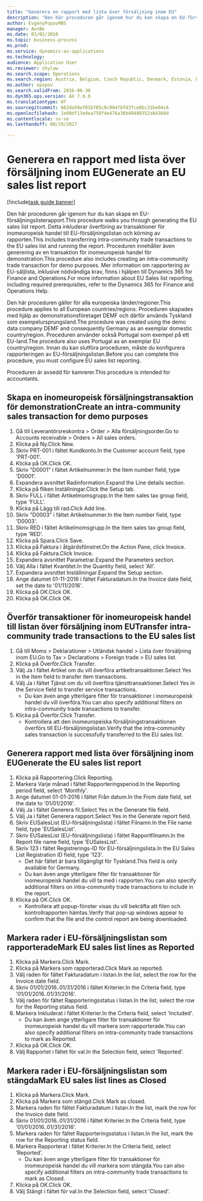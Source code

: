 ```yaml
--- 
title: "Generera en rapport med lista över försäljning inom EU"
description: "Den här proceduren går igenom hur du kan skapa en EU-försäljningslisterapport."
author: EvgenyPopovMBS
manager: AnnBe
ms.date: 03/02/2016
ms.topic: business-process
ms.prod: 
ms.service: dynamics-ax-applications
ms.technology: 
audience: Application User
ms.reviewer: shylaw
ms.search.scope: Operations
ms.search.region: Austria, Belgium, Czech Republic, Denmark, Estonia, Finland, France, Germany, Hungary, Ireland, Italy, Latvia, Lithuania, Netherlands, Poland, Spain, Sweden, United Kingdom
ms.author: epopov
ms.search.validFrom: 2016-06-30
ms.dyn365.ops.version: AX 7.0.0
ms.translationtype: HT
ms.sourcegitcommit: 663da58ef01b705c0c984fbfd3fce8bc31be04c6
ms.openlocfilehash: 1e80df13edea758f4e476a36b40480352a84366d
ms.contentlocale: sv-se
ms.lasthandoff: 08/29/2017

---
```

# <a name="generate-an-eu-sales-list-report"></a><span data-ttu-id="5a454-103">Generera en rapport med lista över försäljning inom EU</span><span class="sxs-lookup"><span data-stu-id="5a454-103">Generate an EU sales list report</span></span>

[!include[task guide banner](../../includes/task-guide-banner.md)]

<span data-ttu-id="5a454-104">Den här proceduren går igenom hur du kan skapa en EU-försäljningslisterapport.</span><span class="sxs-lookup"><span data-stu-id="5a454-104">This procedure walks you through generating the EU sales list report.</span></span> <span data-ttu-id="5a454-105">Detta inkluderar överföring av transaktioner för inomeuropeisk handel till EU-försäljningslistan och körning av rapporten.</span><span class="sxs-lookup"><span data-stu-id="5a454-105">This includes transferring intra-community trade transactions to the EU sales list and running the report.</span></span> <span data-ttu-id="5a454-106">Proceduren innehåller även generering av en transaktion för inomeuropeisk handel för demonstration.</span><span class="sxs-lookup"><span data-stu-id="5a454-106">This  procedure also includes creating an intra-community trade transaction for demo purposes.</span></span> <span data-ttu-id="5a454-107">Mer information om rapportering av EU-säljlista, inklusive nödvändiga krav, finns i hjälpen till Dynamics 365 for Finance and Operations.</span><span class="sxs-lookup"><span data-stu-id="5a454-107">For more information about EU Sales list reporting, including required prerequisites, refer to the Dynamics 365 for Finance and Operations Help.</span></span>

<span data-ttu-id="5a454-108">Den här proceduren gäller för alla europeiska länder/regioner.</span><span class="sxs-lookup"><span data-stu-id="5a454-108">This procedure applies to all European countries/regions.</span></span> <span data-ttu-id="5a454-109">Proceduren skapades med hjälp av demonstrationsföretaget DEMF och därför används Tyskland som exempelursprungsland.</span><span class="sxs-lookup"><span data-stu-id="5a454-109">The procedure was created using the demo data company DEMF and consequently Germany as an exemplar domestic country/region.</span></span> <span data-ttu-id="5a454-110">Proceduren använder också Portugal som exempel på ett EU-land.</span><span class="sxs-lookup"><span data-stu-id="5a454-110">The procedure also uses Portugal as an exemplar EU country/region.</span></span> <span data-ttu-id="5a454-111">Innan du kan slutföra proceduren, måste du konfigurera rapporteringen av EU-försäljningslistan.</span><span class="sxs-lookup"><span data-stu-id="5a454-111">Before you can complete this procedure, you must configure EU sales list reporting.</span></span>

<span data-ttu-id="5a454-112">Proceduren är avsedd för kamrerer.</span><span class="sxs-lookup"><span data-stu-id="5a454-112">This procedure is intended for accountants.</span></span>


## <a name="create-an-intra-community-sales-transaction-for-demo-purposes"></a><span data-ttu-id="5a454-113">Skapa en inomeuropeisk försäljningstransaktion för demonstration</span><span class="sxs-lookup"><span data-stu-id="5a454-113">Create an intra-community sales transaction for demo purposes</span></span>
1. <span data-ttu-id="5a454-114">Gå till Leverantörsreskontra > Order > Alla försäljningsorder.</span><span class="sxs-lookup"><span data-stu-id="5a454-114">Go to Accounts receivable > Orders > All sales orders.</span></span>
2. <span data-ttu-id="5a454-115">Klicka på Ny.</span><span class="sxs-lookup"><span data-stu-id="5a454-115">Click New.</span></span>
3. <span data-ttu-id="5a454-116">Skriv PRT-001 i fältet Kundkonto.</span><span class="sxs-lookup"><span data-stu-id="5a454-116">In the Customer account field, type 'PRT-001'.</span></span>
4. <span data-ttu-id="5a454-117">Klicka på OK.</span><span class="sxs-lookup"><span data-stu-id="5a454-117">Click OK.</span></span>
5. <span data-ttu-id="5a454-118">Skriv "D0001" i fältet Artikelnummer.</span><span class="sxs-lookup"><span data-stu-id="5a454-118">In the Item number field, type 'D0001'.</span></span>
6. <span data-ttu-id="5a454-119">Expandera avsnittet Radinformation.</span><span class="sxs-lookup"><span data-stu-id="5a454-119">Expand the Line details section.</span></span>
7. <span data-ttu-id="5a454-120">Klicka på fliken Inställningar.</span><span class="sxs-lookup"><span data-stu-id="5a454-120">Click the Setup tab.</span></span>
8. <span data-ttu-id="5a454-121">Skriv FULL i fältet Artikelmomsgrupp.</span><span class="sxs-lookup"><span data-stu-id="5a454-121">In the Item sales tax group field, type 'FULL'.</span></span>
9. <span data-ttu-id="5a454-122">Klicka på Lägg till rad.</span><span class="sxs-lookup"><span data-stu-id="5a454-122">Click Add line.</span></span>
10. <span data-ttu-id="5a454-123">Skriv "D0003" i fältet Artikelnummer.</span><span class="sxs-lookup"><span data-stu-id="5a454-123">In the Item number field, type 'D0003'.</span></span>
11. <span data-ttu-id="5a454-124">Skriv RED i fältet Artikelmomsgrupp.</span><span class="sxs-lookup"><span data-stu-id="5a454-124">In the Item sales tax group field, type 'RED'.</span></span>
12. <span data-ttu-id="5a454-125">Klicka på Spara.</span><span class="sxs-lookup"><span data-stu-id="5a454-125">Click Save.</span></span>
13. <span data-ttu-id="5a454-126">Klicka på Faktura i åtgärdsfönstret.</span><span class="sxs-lookup"><span data-stu-id="5a454-126">On the Action Pane, click Invoice.</span></span>
14. <span data-ttu-id="5a454-127">Klicka på Faktura.</span><span class="sxs-lookup"><span data-stu-id="5a454-127">Click Invoice.</span></span>
15. <span data-ttu-id="5a454-128">Expandera avsnittet Parametrar.</span><span class="sxs-lookup"><span data-stu-id="5a454-128">Expand the Parameters section.</span></span>
16. <span data-ttu-id="5a454-129">Välj Alla i fältet Kvantitet.</span><span class="sxs-lookup"><span data-stu-id="5a454-129">In the Quantity field, select 'All'.</span></span>
17. <span data-ttu-id="5a454-130">Expandera avsnittet Inställningar.</span><span class="sxs-lookup"><span data-stu-id="5a454-130">Expand the Setup section.</span></span>
18. <span data-ttu-id="5a454-131">Ange datumet 01-11-2016 i fältet Fakturadatum.</span><span class="sxs-lookup"><span data-stu-id="5a454-131">In the Invoice date field, set the date to '01/11/2016'.</span></span>
19. <span data-ttu-id="5a454-132">Klicka på OK.</span><span class="sxs-lookup"><span data-stu-id="5a454-132">Click OK.</span></span>
20. <span data-ttu-id="5a454-133">Klicka på OK.</span><span class="sxs-lookup"><span data-stu-id="5a454-133">Click OK.</span></span>

## <a name="transfer-intra-community-trade-transactions-to-the-eu-sales-list"></a><span data-ttu-id="5a454-134">Överför transaktioner för inomeuropeisk handel till listan över försäljning inom EU</span><span class="sxs-lookup"><span data-stu-id="5a454-134">Transfer intra-community trade transactions to the EU sales list</span></span>
1. <span data-ttu-id="5a454-135">Gå till Moms > Deklarationer > Utländsk handel > Lista över försäljning inom EU.</span><span class="sxs-lookup"><span data-stu-id="5a454-135">Go to Tax > Declarations > Foreign trade > EU sales list.</span></span>
2. <span data-ttu-id="5a454-136">Klicka på Överför.</span><span class="sxs-lookup"><span data-stu-id="5a454-136">Click Transfer.</span></span>
3. <span data-ttu-id="5a454-137">Välj Ja i fältet Artikel om du vill överföra artikeltransaktioner.</span><span class="sxs-lookup"><span data-stu-id="5a454-137">Select Yes in the Item field to transfer item transactions.</span></span>
4. <span data-ttu-id="5a454-138">Välj Ja i fältet Tjänst om du vill överföra tjänsttransaktioner.</span><span class="sxs-lookup"><span data-stu-id="5a454-138">Select Yes in the Service field to transfer service transactions.</span></span>
    * <span data-ttu-id="5a454-139">Du kan även ange ytterligare filter för transaktioner i inomeuropeisk handel du vill överföra.</span><span class="sxs-lookup"><span data-stu-id="5a454-139">You can also specify additional filters on intra-community trade transactions to transfer.</span></span>  
5. <span data-ttu-id="5a454-140">Klicka på Överför.</span><span class="sxs-lookup"><span data-stu-id="5a454-140">Click Transfer.</span></span>
    * <span data-ttu-id="5a454-141">Kontrollera att den inomeuropeiska försäljningstransaktionen överförs till EU-försäljningslistan.</span><span class="sxs-lookup"><span data-stu-id="5a454-141">Verify that the intra-community sales transaction is successfully transferred to the EU sales list.</span></span>  

## <a name="generate-the-eu-sales-list-report"></a><span data-ttu-id="5a454-142">Generera rapport med lista över försäljning inom EU</span><span class="sxs-lookup"><span data-stu-id="5a454-142">Generate the EU sales list report</span></span>
1. <span data-ttu-id="5a454-143">Klicka på Rapportering.</span><span class="sxs-lookup"><span data-stu-id="5a454-143">Click Reporting.</span></span>
2. <span data-ttu-id="5a454-144">Markera Varje månad i fältet Rapporteringsperiod.</span><span class="sxs-lookup"><span data-stu-id="5a454-144">In the Reporting period field, select 'Monthly'.</span></span>
3. <span data-ttu-id="5a454-145">Ange datumet 01-01-2016 i fältet Från datum.</span><span class="sxs-lookup"><span data-stu-id="5a454-145">In the From date field, set the date to '01/01/2016'.</span></span>
4. <span data-ttu-id="5a454-146">Välj Ja i fältet Generera fil.</span><span class="sxs-lookup"><span data-stu-id="5a454-146">Select Yes in the Generate file field.</span></span>
5. <span data-ttu-id="5a454-147">Välj Ja i fältet Generera rapport.</span><span class="sxs-lookup"><span data-stu-id="5a454-147">Select Yes in the Generate report field.</span></span>
6. <span data-ttu-id="5a454-148">Skriv EUSalesList (EU-försäljningslista) i fältet Filnamn.</span><span class="sxs-lookup"><span data-stu-id="5a454-148">In the File name field, type 'EUSalesList'.</span></span>
7. <span data-ttu-id="5a454-149">Skriv EUSalesList (EU-försäljningslista) i fältet Rapportfilnamn.</span><span class="sxs-lookup"><span data-stu-id="5a454-149">In the Report file name field, type 'EUSalesList'.</span></span>
8. <span data-ttu-id="5a454-150">Skriv 123 i fältet Registrerings-ID för EU-försäljningslista.</span><span class="sxs-lookup"><span data-stu-id="5a454-150">In the EU Sales List Registration ID field, type '123'.</span></span>
    * <span data-ttu-id="5a454-151">Det här fältet är bara tillgängligt för Tyskland.</span><span class="sxs-lookup"><span data-stu-id="5a454-151">This field is only available for Germany.</span></span>  
    * <span data-ttu-id="5a454-152">Du kan även ange ytterligare filter för transaktioner för inomeuropeisk handel du vill ta med i rapporten.</span><span class="sxs-lookup"><span data-stu-id="5a454-152">You can also specify additional filters on intra-community trade transactions to include in the report.</span></span>  
9. <span data-ttu-id="5a454-153">Klicka på OK.</span><span class="sxs-lookup"><span data-stu-id="5a454-153">Click OK.</span></span>
    * <span data-ttu-id="5a454-154">Kontrollera att popup-fönster visas du vill bekräfta att filen och kontrollrapporten hämtas.</span><span class="sxs-lookup"><span data-stu-id="5a454-154">Verify that pop-up windows appear to confirm that the file and the control report are being downloaded.</span></span>  

## <a name="mark-eu-sales-list-lines-as-reported"></a><span data-ttu-id="5a454-155">Markera rader i EU-försäljningslistan som rapporterade</span><span class="sxs-lookup"><span data-stu-id="5a454-155">Mark EU sales list lines as Reported</span></span>
1. <span data-ttu-id="5a454-156">Klicka på Markera.</span><span class="sxs-lookup"><span data-stu-id="5a454-156">Click Mark.</span></span>
2. <span data-ttu-id="5a454-157">Klicka på Markera som rapporterad.</span><span class="sxs-lookup"><span data-stu-id="5a454-157">Click Mark as reported.</span></span>
3. <span data-ttu-id="5a454-158">Välj raden för fältet Fakturadatum i listan.</span><span class="sxs-lookup"><span data-stu-id="5a454-158">In the list, select the row for the Invoice date field.</span></span>
4. <span data-ttu-id="5a454-159">Skriv 01/01/2016..01/31/2016 i fältet Kriterier.</span><span class="sxs-lookup"><span data-stu-id="5a454-159">In the Criteria field, type '01/01/2016..01/31/2016'.</span></span>
5. <span data-ttu-id="5a454-160">Välj raden för fältet Rapporteringsstatus i listan.</span><span class="sxs-lookup"><span data-stu-id="5a454-160">In the list, select the row for the Reporting status field.</span></span>
6. <span data-ttu-id="5a454-161">Markera Inkluderat i fältet Kriterier.</span><span class="sxs-lookup"><span data-stu-id="5a454-161">In the Criteria field, select 'Included'.</span></span>
    * <span data-ttu-id="5a454-162">Du kan även ange ytterligare filter för transaktioner för inomeuropeisk handel du vill markera som rapporterade.</span><span class="sxs-lookup"><span data-stu-id="5a454-162">You can also specify additional filters on intra-community trade transactions to mark as Reported.</span></span>  
7. <span data-ttu-id="5a454-163">Klicka på OK.</span><span class="sxs-lookup"><span data-stu-id="5a454-163">Click OK.</span></span>
8. <span data-ttu-id="5a454-164">Välj Rapportet i fältet för val.</span><span class="sxs-lookup"><span data-stu-id="5a454-164">In the Selection field, select 'Reported'.</span></span>

## <a name="mark-eu-sales-list-lines-as-closed"></a><span data-ttu-id="5a454-165">Markera rader i EU-försäljningslistan som stängda</span><span class="sxs-lookup"><span data-stu-id="5a454-165">Mark EU sales list lines as Closed</span></span>
1. <span data-ttu-id="5a454-166">Klicka på Markera.</span><span class="sxs-lookup"><span data-stu-id="5a454-166">Click Mark.</span></span>
2. <span data-ttu-id="5a454-167">Klicka på Markera som stängd.</span><span class="sxs-lookup"><span data-stu-id="5a454-167">Click Mark as closed.</span></span>
3. <span data-ttu-id="5a454-168">Markera raden för fältet Fakturadatum i listan.</span><span class="sxs-lookup"><span data-stu-id="5a454-168">In the list, mark the row for the Invoice date field.</span></span>
4. <span data-ttu-id="5a454-169">Skriv 01/01/2016..01/31/2016 i fältet Kriterier.</span><span class="sxs-lookup"><span data-stu-id="5a454-169">In the Criteria field, type '01/01/2016..01/31/2016'.</span></span>
5. <span data-ttu-id="5a454-170">Markera raden för fältet Rapporteringsstatus i listan.</span><span class="sxs-lookup"><span data-stu-id="5a454-170">In the list, mark the row for the Reporting status field.</span></span>
6. <span data-ttu-id="5a454-171">Markera Rapporterat i fältet Kriterier.</span><span class="sxs-lookup"><span data-stu-id="5a454-171">In the Criteria field, select ‘Reported’.</span></span>
    * <span data-ttu-id="5a454-172">Du kan även ange ytterligare filter för transaktioner för inomeuropeisk handel du vill markera som stängda.</span><span class="sxs-lookup"><span data-stu-id="5a454-172">You can also specify additional filters on intra-community trade transactions to mark as Closed.</span></span>  
7. <span data-ttu-id="5a454-173">Klicka på OK.</span><span class="sxs-lookup"><span data-stu-id="5a454-173">Click OK.</span></span>
8. <span data-ttu-id="5a454-174">Välj Stängt i fältet för val.</span><span class="sxs-lookup"><span data-stu-id="5a454-174">In the Selection field, select 'Closed'.</span></span>


